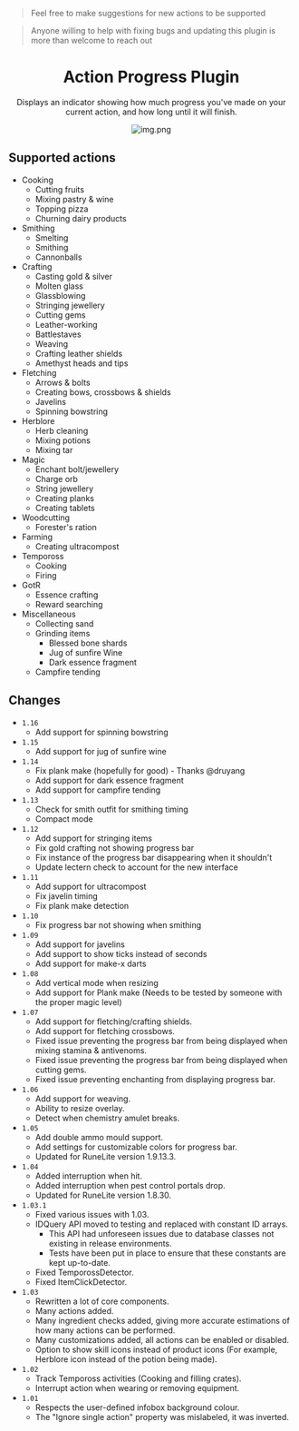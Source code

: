 > Feel free to make suggestions for new actions to be supported

>Anyone willing to help with fixing bugs and updating this plugin is more than welcome to reach out

<div align="center">
<h1>Action Progress Plugin</h1>

Displays an indicator showing how much progress you've made on your current action, and how long until it will finish.

<img alt="img.png" src="demo.gif" style="align: center;"/>
</div>

## Supported actions
- Cooking
	- Cutting fruits
	- Mixing pastry & wine
	- Topping pizza
    - Churning dairy products 
- Smithing
	- Smelting
    - Smithing
    - Cannonballs
- Crafting
	- Casting gold & silver
	- Molten glass
	- Glassblowing
    - Stringing jewellery
    - Cutting gems
	- Leather-working
    - Battlestaves
    - Weaving
	- Crafting leather shields
    - Amethyst heads and tips	
- Fletching
	- Arrows & bolts
	- Creating bows, crossbows & shields
    - Javelins
    - Spinning bowstring
- Herblore
	- Herb cleaning
	- Mixing potions
	- Mixing tar
- Magic
	- Enchant bolt/jewellery
    - Charge orb
	- String jewellery
    - Creating planks
    - Creating tablets
- Woodcutting
    - Forester's ration 
- Farming
   - Creating ultracompost 
- Tempoross
    - Cooking
    - Firing
- GotR
    - Essence crafting
    - Reward searching
- Miscellaneous
	- Collecting sand
	- Grinding items
      - Blessed bone shards
      - Jug of sunfire Wine
      - Dark essence fragment
    - Campfire tending
    

## Changes
- `1.16`
	- Add support for spinning bowstring
- `1.15`
	- Add support for jug of sunfire wine
- `1.14`
    - Fix plank make (hopefully for good) - Thanks @druyang
    - Add support for dark essence fragment 
    - Add support for campfire tending 
- `1.13`
	- Check for smith outfit for smithing timing
	- Compact mode
- `1.12`
	- Add support for stringing items
	- Fix gold crafting not showing progress bar
	- Fix instance of the progress bar disappearing when it shouldn't
	- Update lectern check to account for the new interface
- `1.11`
	- Add support for ultracompost
	- Fix javelin timing
	- Fix plank make detection
- `1.10`
	- Fix progress bar not showing when smithing
- `1.09`
	- Add support for javelins
	- Add support to show ticks instead of seconds
	- Add support for make-x darts
- `1.08`
	- Add vertical mode when resizing
	- Add support for Plank make (Needs to be tested by someone with the proper magic level)
- `1.07`
	- Add support for fletching/crafting shields.
	- Add support for fletching crossbows.
	- Fixed issue preventing the progress bar from being displayed when mixing stamina & antivenoms.
	- Fixed issue preventing the progress bar from being displayed when cutting gems.
	- Fixed issue preventing enchanting from displaying progress bar.
- `1.06`
	- Add support for weaving.
	- Ability to resize overlay.
	- Detect when chemistry amulet breaks.
- `1.05`
	- Add double ammo mould support.
	- Add settings for customizable colors for progress bar.
	- Updated for RuneLite version 1.9.13.3.
- `1.04`
    - Added interruption when hit.
    - Added interruption when pest control portals drop.
  	- Updated for RuneLite version 1.8.30.
- `1.03.1`
	- Fixed various issues with 1.03.
	- IDQuery API moved to testing and replaced with constant ID arrays.
		- This API had unforeseen issues due to database classes not existing in release environments.
		- Tests have been put in place to ensure that these constants are kept up-to-date.
	- Fixed TemporossDetector.
	- Fixed ItemClickDetector.
- `1.03`
	- Rewritten a lot of core components.
	- Many actions added.
	- Many ingredient checks added, giving more accurate estimations of how many actions can be performed.
	- Many customizations added, all actions can be enabled or disabled.
	- Option to show skill icons instead of product icons (For example, Herblore icon instead of the potion being made).
- `1.02`
	- Track Tempoross activities (Cooking and filling crates).
	- Interrupt action when wearing or removing equipment.
- `1.01`
	- Respects the user-defined infobox background colour.
	- The "Ignore single action" property was mislabeled, it was inverted.
